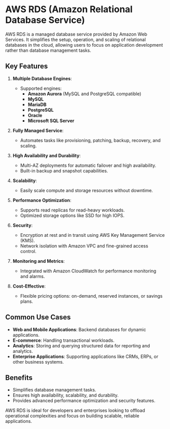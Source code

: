 # AWS RDS (Amazon Relational Database Service)

AWS RDS is a managed database service provided by Amazon Web Services. It simplifies the setup, operation, and scaling of relational databases in the cloud, allowing users to focus on application development rather than database management tasks.

## Key Features
1. **Multiple Database Engines**:
   - Supported engines:
     - **Amazon Aurora** (MySQL and PostgreSQL compatible)
     - **MySQL**
     - **MariaDB**
     - **PostgreSQL**
     - **Oracle**
     - **Microsoft SQL Server**

2. **Fully Managed Service**:
   - Automates tasks like provisioning, patching, backup, recovery, and scaling.

3. **High Availability and Durability**:
   - Multi-AZ deployments for automatic failover and high availability.
   - Built-in backup and snapshot capabilities.

4. **Scalability**:
   - Easily scale compute and storage resources without downtime.

5. **Performance Optimization**:
   - Supports read replicas for read-heavy workloads.
   - Optimized storage options like SSD for high IOPS.

6. **Security**:
   - Encryption at rest and in transit using AWS Key Management Service (KMS).
   - Network isolation with Amazon VPC and fine-grained access control.

7. **Monitoring and Metrics**:
   - Integrated with Amazon CloudWatch for performance monitoring and alarms.

8. **Cost-Effective**:
   - Flexible pricing options: on-demand, reserved instances, or savings plans.

## Common Use Cases
- **Web and Mobile Applications**: Backend databases for dynamic applications.
- **E-commerce**: Handling transactional workloads.
- **Analytics**: Storing and querying structured data for reporting and analytics.
- **Enterprise Applications**: Supporting applications like CRMs, ERPs, or other business systems.

## Benefits
- Simplifies database management tasks.
- Ensures high availability, scalability, and durability.
- Provides advanced performance optimization and security features.

AWS RDS is ideal for developers and enterprises looking to offload operational complexities and focus on building scalable, reliable applications.
